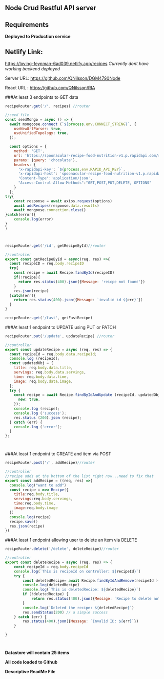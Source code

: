 ## Node Crud Restful API server





## Requirements

**Deployed to Production service**

## Netlify Link:
https://loving-feynman-6ad039.netlify.app/recipes
*Currently dont have working backend deployed*

Server URL: https://github.com/QNilsson/DGM4790Node

React URL : https://github.com/QNilsson/RIA

###At least 3 endpoints to GET data

```javascript
recipeRouter.get('/', recipes) //router

//seed file
const seedMongo = async () => {
  await mongoose.connect (`${process.env.CONNECT_STRING}`, {
    useNewUrlParser: true,
    useUnifiedTopology: true,
  });

  const options = {
	method: 'GET',
	url: 'https://spoonacular-recipe-food-nutrition-v1.p.rapidapi.com/recipes/search',
	params: {query: 'chocolate'},
	headers: {
	  'x-rapidapi-key': `${process.env.RAPID_API_KEY}`,
	  'x-rapidapi-host': 'spoonacular-recipe-food-nutrition-v1.p.rapidapi.com',
	  'Content-Type':'application/json',
	  "Access-Control-Allow-Methods":"GET,POST,PUT,DELETE, OPTIONS"
	}
  };
try{
	const response = await axios.request(options)
	await addRecipes(response.data.results)
	await mongoose.connection.close()
}catch(error){
	console.log(error)
}
}
```
```javascript


recipeRouter.get('/id', getRecipeById)//router

//controller
export const getRecipeById = async(req, res) =>{
  const recipeID = req.body.recipeID
  try{
    const recipe = await Recipe.findById(recipeID)
    if(!recipe){
      return res.status(400).json({Message: 'reicpe not found'})
    }
    res.json(recipe)
  }catch(err){
    return res.status(400).json({Message: `invalid id ${err}`})
  }
}

```
```javascript
recipeRouter.get('/fast', getFastRecipe)


```

###At least 1 endpoint to UPDATE using PUT or PATCH

```javascript
recipeRouter.put('/update', updateRecipe) //router

//controller
export const updateRecipe = async (req, res) => {
  const recipeId = req.body.data.recipeId;
  console.log (recipeId);
  const updatedObj = {
    title: req.body.data.title,
    servings: req.body.data.servings,
    time: req.body.data.time,
    image: req.body.data.image,
  };
  try {
    const recipe = await Recipe.findByIdAndUpdate (recipeId, updatedObj, {
      new: true,
    });
    console.log (recipe);
    console.log ('success');
    res.status (200).json (recipe);
  } catch (err) {
    console.log ('error');
  }
};




```

###At least 1 endpoint to CREATE and item via POST 

```javascript
recipeRouter.post('/', addRecipe)//router

//controller
//recipe adds at the bottom of the list right now...need to fix that
export const addRecipe = ((req, res) =>{
  console.log("want to add")
  const recipe = new Recipe({
    title:req.body.title,
    servings:req.body.servings,
    time:req.body.time,
    image:req.body.image
  })
  console.log(recipe)
  recipe.save()
  res.json(recipe)
})
```

###At least 1 endpoint allowing user to delete an item via DELETE

```javascript
recipeRouter.delete('/delete', deleteRecipe)//router

//controller
export const deleteRecipe = async (req, res) => {
    const recipeId = req.body.recipeId  
    console.log(`This is recipeId on controller: ${recipeId}`)
    try {
        const deletedRecipe= await Recipe.findByIdAndRemove(recipeId )
        console.log(deletedRecipe)
        console.log(`This is deletedRecipe: ${deletedRecipe}`)
        if (!deletedRecipe) {
            return res.status(400).json({Message: `Recipe to delete not found. ${deletedRecipe}`})
        }
        console.log(`Deleted the recipe: ${deletedRecipe}`)
        res.sendStatus(200) // a simple success
    } catch (err) {
        res.status(400).json({Message: `Invalid ID: ${err}`})
    }

}




```
**Datastore will contain 25 items**

**All code loaded to Github**

**Descriptive ReadMe File**
